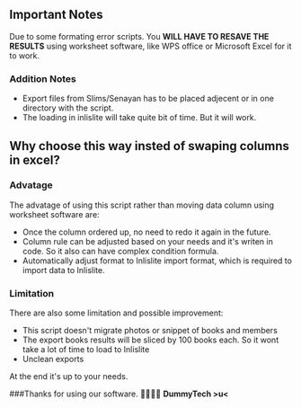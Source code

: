 ## Important Notes
Due to some formating error scripts. You **WILL HAVE TO RESAVE THE RESULTS** using worksheet software, like WPS office or Microsoft Excel for it to work.

### Addition Notes
- Export files from Slims/Senayan has to be placed adjecent or in one directory with the script.
- The loading in inlislite will take quite bit of time. But it will work.

## Why choose this way insted of swaping columns in excel?
### Advatage 
The advatage of using this script rather than moving data column using worksheet software are:
- Once the column ordered up, no need to redo it again in the future.
- Column rule can be adjusted based on your needs and it's writen in code. So it also can have complex condition formula.
- Automatically adjust format to Inlislite import format, which is required to import data to Inlislite.

### Limitation
There are also some limitation and possible improvement:
- This script doesn't migrate photos or snippet of books and members
- The export books results will be sliced by 100 books each. So it wont take a lot of time to load to Inlislite
- Unclean exports

At the end it's up to your needs. 


###Thanks for using our software. 🎉🎉🥳🥳
**DummyTech >u<**


